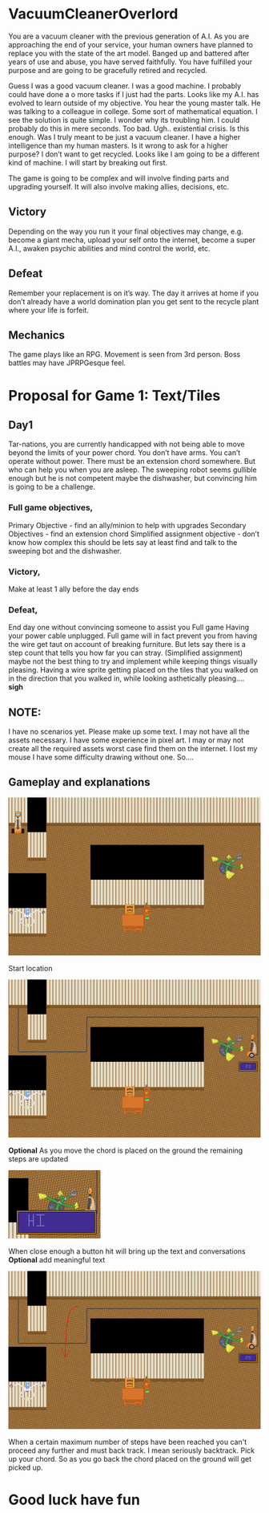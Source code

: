# VacuumCleanerOverlord

You are a vacuum cleaner with the previous generation of A.I. As you are approaching the end of your service, your human owners have planned to replace you with the state of the art model. Banged up and battered after years of use and abuse, you have served faithfully. You have fulfilled your purpose and are going to be gracefully retired and recycled.

Guess I was a good vacuum cleaner. I was a good machine. I probably could have done a o more tasks if I just had the parts. Looks like my A.I. has evolved to learn outside of my objective. You hear the young master talk. He was talking to a colleague in college. Some sort of mathematical equation. I see the solution is quite simple. I wonder why its troubling him. I could probably do this in mere seconds. Too bad. Ugh.. existential crisis. Is this enough. Was I truly meant to be just a vacuum cleaner. I have a higher intelligence than my human masters. Is it wrong to ask for a higher purpose? I don’t want to get recycled. Looks like I am going to be a  different kind of machine. I will start by breaking out first.

The game is going to be complex and will involve finding parts and upgrading yourself. It will also involve making allies, decisions, etc.

## Victory
Depending on the way you run it your final objectives may change, e.g. become a giant mecha, upload your self onto the internet, become a super A.I., awaken psychic abilities and mind control the world, etc.

## Defeat
Remember your replacement is on it’s way. The day it arrives at home if you don’t already have a world domination plan you get sent to the recycle plant where your life is forfeit.

## Mechanics
The game plays like an RPG. Movement is seen from 3rd person. Boss battles may have JPRPGesque feel.

# Proposal for Game 1: Text/Tiles

## Day1

Tar-nations, you are currently handicapped with not being able to move beyond the limits of your power chord. You don’t have arms. You can’t operate without power. There must be an extension chord somewhere. But who can help you when you are asleep. The sweeping robot seems gullible enough but he is not competent maybe the  dishwasher, but convincing him is going to be a challenge.

### Full game objectives,
Primary Objective
	- find an ally/minion to help with upgrades
Secondary Objectives
	- find an extension chord
Simplified assignment objective
	- don’t know how complex this should be lets say at least find and talk to the sweeping bot and the dishwasher.


### Victory,
Make at least 1 ally before the day ends

### Defeat,
End day one without convincing someone to assist you
Full game
Having your power cable unplugged. Full game will in fact prevent you from having the wire get taut on account of breaking furniture. But lets say there is a step count that tells you how far you can stray. (Simplified assignment) maybe not the best thing to try and implement while keeping things visually pleasing. Having a wire sprite getting placed on the tiles that you walked on in the direction that you walked in, while looking asthetically pleasing…. **sigh**

## NOTE:
I have no scenarios yet. Please make up some text.
I may not have all the assets necessary. I have some experience in pixel art. I may or may not create all the required assets worst case find them on the internet. I lost my mouse I have some difficulty drawing without one. So….

## Gameplay and explanations
![screenshot](https://github.com/rahulbal/VacuumCleanerOverlord/blob/master/screenshot.png)

Start location

![movement](https://github.com/rahulbal/VacuumCleanerOverlord/blob/master/screenshot2.png)

**Optional**
As you move the chord is placed on the ground the remaining steps are updated

![stepcount](https://github.com/rahulbal/VacuumCleanerOverlord/blob/master/screenshot3.png)

When close enough a button hit will bring up the text and conversations
**Optional** add meaningful text

![retreat](https://github.com/rahulbal/VacuumCleanerOverlord/blob/master/screenshot4.png)

When a certain maximum number of steps have been reached you can't proceed any further and must back track.
I mean seriously backtrack. Pick up your chord. So as you go back the chord placed on the ground will get picked up.

# Good luck have fun

